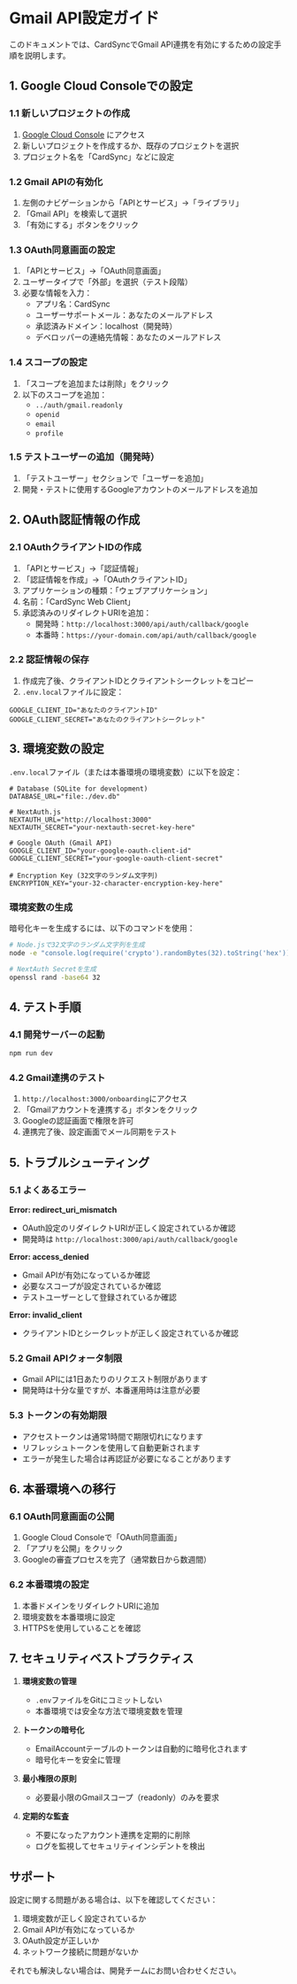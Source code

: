 # Gmail API設定ガイド

このドキュメントでは、CardSyncでGmail API連携を有効にするための設定手順を説明します。

## 1. Google Cloud Consoleでの設定

### 1.1 新しいプロジェクトの作成
1. [Google Cloud Console](https://console.cloud.google.com/) にアクセス
2. 新しいプロジェクトを作成するか、既存のプロジェクトを選択
3. プロジェクト名を「CardSync」などに設定

### 1.2 Gmail APIの有効化
1. 左側のナビゲーションから「APIとサービス」→「ライブラリ」
2. 「Gmail API」を検索して選択
3. 「有効にする」ボタンをクリック

### 1.3 OAuth同意画面の設定
1. 「APIとサービス」→「OAuth同意画面」
2. ユーザータイプで「外部」を選択（テスト段階）
3. 必要な情報を入力：
   - アプリ名：CardSync
   - ユーザーサポートメール：あなたのメールアドレス
   - 承認済みドメイン：localhost（開発時）
   - デベロッパーの連絡先情報：あなたのメールアドレス

### 1.4 スコープの設定
1. 「スコープを追加または削除」をクリック
2. 以下のスコープを追加：
   - `../auth/gmail.readonly`
   - `openid`
   - `email`
   - `profile`

### 1.5 テストユーザーの追加（開発時）
1. 「テストユーザー」セクションで「ユーザーを追加」
2. 開発・テストに使用するGoogleアカウントのメールアドレスを追加

## 2. OAuth認証情報の作成

### 2.1 OAuthクライアントIDの作成
1. 「APIとサービス」→「認証情報」
2. 「認証情報を作成」→「OAuthクライアントID」
3. アプリケーションの種類：「ウェブアプリケーション」
4. 名前：「CardSync Web Client」
5. 承認済みのリダイレクトURIを追加：
   - 開発時：`http://localhost:3000/api/auth/callback/google`
   - 本番時：`https://your-domain.com/api/auth/callback/google`

### 2.2 認証情報の保存
1. 作成完了後、クライアントIDとクライアントシークレットをコピー
2. `.env.local`ファイルに設定：

```env
GOOGLE_CLIENT_ID="あなたのクライアントID"
GOOGLE_CLIENT_SECRET="あなたのクライアントシークレット"
```

## 3. 環境変数の設定

`.env.local`ファイル（または本番環境の環境変数）に以下を設定：

```env
# Database (SQLite for development)
DATABASE_URL="file:./dev.db"

# NextAuth.js
NEXTAUTH_URL="http://localhost:3000"
NEXTAUTH_SECRET="your-nextauth-secret-key-here"

# Google OAuth (Gmail API)
GOOGLE_CLIENT_ID="your-google-oauth-client-id"
GOOGLE_CLIENT_SECRET="your-google-oauth-client-secret"

# Encryption Key (32文字のランダム文字列)
ENCRYPTION_KEY="your-32-character-encryption-key-here"
```

### 環境変数の生成

暗号化キーを生成するには、以下のコマンドを使用：

```bash
# Node.jsで32文字のランダム文字列を生成
node -e "console.log(require('crypto').randomBytes(32).toString('hex'))"

# NextAuth Secretを生成
openssl rand -base64 32
```

## 4. テスト手順

### 4.1 開発サーバーの起動
```bash
npm run dev
```

### 4.2 Gmail連携のテスト
1. `http://localhost:3000/onboarding`にアクセス
2. 「Gmailアカウントを連携する」ボタンをクリック
3. Googleの認証画面で権限を許可
4. 連携完了後、設定画面でメール同期をテスト

## 5. トラブルシューティング

### 5.1 よくあるエラー

**Error: redirect_uri_mismatch**
- OAuth設定のリダイレクトURIが正しく設定されているか確認
- 開発時は `http://localhost:3000/api/auth/callback/google`

**Error: access_denied**
- Gmail APIが有効になっているか確認
- 必要なスコープが設定されているか確認
- テストユーザーとして登録されているか確認

**Error: invalid_client**
- クライアントIDとシークレットが正しく設定されているか確認

### 5.2 Gmail APIクォータ制限
- Gmail APIには1日あたりのリクエスト制限があります
- 開発時は十分な量ですが、本番運用時は注意が必要

### 5.3 トークンの有効期限
- アクセストークンは通常1時間で期限切れになります
- リフレッシュトークンを使用して自動更新されます
- エラーが発生した場合は再認証が必要になることがあります

## 6. 本番環境への移行

### 6.1 OAuth同意画面の公開
1. Google Cloud Consoleで「OAuth同意画面」
2. 「アプリを公開」をクリック
3. Googleの審査プロセスを完了（通常数日から数週間）

### 6.2 本番環境の設定
1. 本番ドメインをリダイレクトURIに追加
2. 環境変数を本番環境に設定
3. HTTPSを使用していることを確認

## 7. セキュリティベストプラクティス

1. **環境変数の管理**
   - `.env`ファイルをGitにコミットしない
   - 本番環境では安全な方法で環境変数を管理

2. **トークンの暗号化**
   - EmailAccountテーブルのトークンは自動的に暗号化されます
   - 暗号化キーを安全に管理

3. **最小権限の原則**
   - 必要最小限のGmailスコープ（readonly）のみを要求

4. **定期的な監査**
   - 不要になったアカウント連携を定期的に削除
   - ログを監視してセキュリティインシデントを検出

## サポート

設定に関する問題がある場合は、以下を確認してください：
1. 環境変数が正しく設定されているか
2. Gmail APIが有効になっているか
3. OAuth設定が正しいか
4. ネットワーク接続に問題がないか

それでも解決しない場合は、開発チームにお問い合わせください。